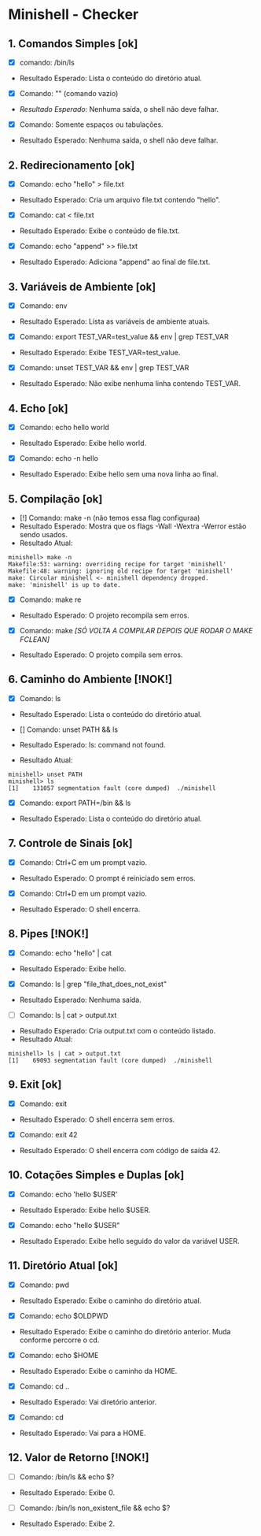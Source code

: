 # Minishell - Checker

## 1. Comandos Simples [ok]

- [x] comando: /bin/ls
- Resultado Esperado: Lista o conteúdo do diretório atual.

- [x] Comando: "" (comando vazio)
- _Resultado Esperado:_ Nenhuma saída, o shell não deve falhar.

- [x] Comando: Somente espaços ou tabulações.
- Resultado Esperado: Nenhuma saída, o shell não deve falhar.

## 2. Redirecionamento [ok]

- [x] Comando: echo "hello" > file.txt
- Resultado Esperado: Cria um arquivo file.txt contendo "hello".

- [x] Comando: cat < file.txt
- Resultado Esperado: Exibe o conteúdo de file.txt.

- [x] Comando: echo "append" >> file.txt
- Resultado Esperado: Adiciona "append" ao final de file.txt.

## 3. Variáveis de Ambiente [ok]

- [x] Comando: env
- Resultado Esperado: Lista as variáveis de ambiente atuais.

- [x] Comando: export TEST_VAR=test_value && env | grep TEST_VAR
- Resultado Esperado: Exibe TEST_VAR=test_value.

- [x] Comando: unset TEST_VAR && env | grep TEST_VAR
- Resultado Esperado: Não exibe nenhuma linha contendo TEST_VAR.

## 4. Echo [ok]

- [x] Comando: echo hello world
- Resultado Esperado: Exibe hello world.

- [x] Comando: echo -n hello
- Resultado Esperado: Exibe hello sem uma nova linha ao final.

## 5. Compilação [ok]

- [!] Comando: make -n (não temos essa flag configuraa)
- Resultado Esperado: Mostra que os flags -Wall -Wextra -Werror estão sendo usados.
- Resultado Atual:

```
minishell> make -n
Makefile:53: warning: overriding recipe for target 'minishell'
Makefile:48: warning: ignoring old recipe for target 'minishell'
make: Circular minishell <- minishell dependency dropped.
make: 'minishell' is up to date.
```

- [x] Comando: make re
- Resultado Esperado: O projeto recompila sem erros.

- [x] Comando: make _[SÓ VOLTA A COMPILAR DEPOIS QUE RODAR O MAKE FCLEAN]_
- Resultado Esperado: O projeto compila sem erros.

## 6. Caminho do Ambiente [!NOK!]

- [x] Comando: ls
- Resultado Esperado: Lista o conteúdo do diretório atual.

- [] Comando: unset PATH && ls
- Resultado Esperado: ls: command not found.
- Resultado Atual:

```
minishell> unset PATH
minishell> ls
[1]    131057 segmentation fault (core dumped)  ./minishell
```

- [x] Comando: export PATH=/bin && ls
- Resultado Esperado: Lista o conteúdo do diretório atual.

## 7. Controle de Sinais [ok]

- [x] Comando: Ctrl+C em um prompt vazio.
- Resultado Esperado: O prompt é reiniciado sem erros.

- [x] Comando: Ctrl+D em um prompt vazio.
- Resultado Esperado: O shell encerra.

## 8. Pipes [!NOK!]

- [x] Comando: echo "hello" | cat
- Resultado Esperado: Exibe hello.

- [x] Comando: ls | grep "file_that_does_not_exist"
- Resultado Esperado: Nenhuma saída.

- [ ] Comando: ls | cat > output.txt
- Resultado Esperado: Cria output.txt com o conteúdo listado.
- Resultado Atual:

```
minishell> ls | cat > output.txt
[1]    69093 segmentation fault (core dumped)  ./minishell
```

## 9. Exit [ok]

- [x] Comando: exit
- Resultado Esperado: O shell encerra sem erros.

- [x] Comando: exit 42
- Resultado Esperado: O shell encerra com código de saída 42.

## 10. Cotações Simples e Duplas [ok]

- [x] Comando: echo 'hello $USER'
- Resultado Esperado: Exibe hello $USER.

- [x] Comando: echo "hello $USER"
- Resultado Esperado: Exibe hello seguido do valor da variável USER.

## 11. Diretório Atual [ok]

- [x] Comando: pwd
- Resultado Esperado: Exibe o caminho do diretório atual.

- [x] Comando: echo $OLDPWD
- Resultado Esperado: Exibe o caminho do diretório anterior. Muda conforme percorre o cd.

- [x] Comando: echo $HOME
- Resultado Esperado: Exibe o caminho da HOME.

- [x] Comando: cd ..
- Resultado Esperado: Vai diretório anterior.

- [x] Comando: cd
- Resultado Esperado: Vai para a HOME.

## 12. Valor de Retorno [!NOK!]

- [ ] Comando: /bin/ls && echo $?
- Resultado Esperado: Exibe 0.

- [ ] Comando: /bin/ls non_existent_file && echo $?
- Resultado Esperado: Exibe 2.
